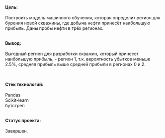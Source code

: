<b>Цель:</b>
<br>
<br>Построить модель машинного обучения, которая определит регион для бурения новой скважины, где добыча нефти принесёт наибольшую прибыль. Даны пробы нефти в трёх регионах.
<br>

<br>
<b>Вывод:</b>
<br>
<br>Выгодный регион для разработки скважин, который принесет наибольшую прибыль, - регион 1, т.к. вероятность убытков меньше 2.5%, средняя прибыль выше средней прибыли в регионах 0 и 2.

<br><br>
<b>Стек технологий:</b>
<br>
<br>Pandas
<br>Scikit-learn
<br>бутстреп

<br>
<b>Статус проекта:</b>
<br>
<br>Завершен.
